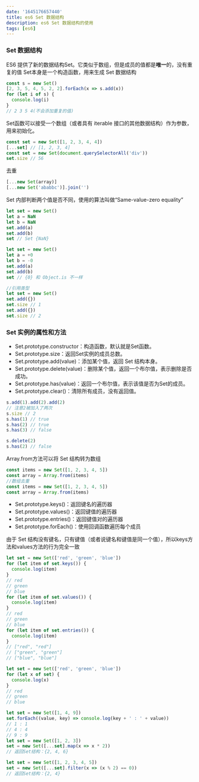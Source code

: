 ```yaml
---
date: '1645176657440'
title: es6 Set 数据结构
description: es6 Set 数据结构的使用
tags: [es6]
---
```

### Set 数据结构
ES6 提供了新的数据结构Set。它类似于数组，但是成员的值都是**唯一**的，没有重复的值
Set本身是一个构造函数，用来生成 Set 数据结构
```javascript
const s = new Set()
[2, 3, 5, 4, 5, 2, 2].forEach(x => s.add(x))
for (let i of s) {
  console.log(i)
}
// 2 3 5 4(不会添加重复的值)
```
Set函数可以接受一个数组（或者具有 iterable 接口的其他数据结构）作为参数，用来初始化。
```javascript
const set = new Set([1, 2, 3, 4, 4])
[...set] // [1, 2, 3, 4]
const set = new Set(document.querySelectorAll('div'))
set.size // 56
```
去重
```javascript
[...new Set(array)]
[...new Set('ababbc')].join('')
```
Set 内部判断两个值是否不同，使用的算法叫做“Same-value-zero equality”
```javascript
let set = new Set()
let a = NaN
let b = NaN
set.add(a)
set.add(b)
set // Set {NaN}

let set = new Set()
let a = +0
let b = -0
set.add(a)
set.add(b)
set // {0} 和 Object.is 不一样

//引用类型
let set = new Set()
set.add({})
set.size // 1
set.add({})
set.size // 2
```
### Set 实例的属性和方法
 - Set.prototype.constructor：构造函数，默认就是Set函数。  
 - Set.prototype.size：返回Set实例的成员总数。  
 - Set.prototype.add(value)：添加某个值，返回 Set 结构本身。  
 - Set.prototype.delete(value)：删除某个值，返回一个布尔值，表示删除是否成功。  
 - Set.prototype.has(value)：返回一个布尔值，表示该值是否为Set的成员。  
 - Set.prototype.clear()：清除所有成员，没有返回值。
```javascript
s.add(1).add(2).add(2)
// 注意2被加入了两次
s.size // 2
s.has(1) // true
s.has(2) // true
s.has(3) // false

s.delete(2)
s.has(2) // false
```
Array.from方法可以将 Set 结构转为数组
```javascript
const items = new Set([1, 2, 3, 4, 5])
const array = Array.from(items)
//数组去重
const items = new Set([1, 2, 3, 4, 5])
const array = Array.from(items)
```
 - Set.prototype.keys()：返回键名的遍历器  
 - Set.prototype.values()：返回键值的遍历器  
 - Set.prototype.entries()：返回键值对的遍历器  
 - Set.prototype.forEach()：使用回调函数遍历每个成员

由于 Set 结构没有键名，只有键值（或者说键名和键值是同一个值），所以keys方法和values方法的行为完全一致
```javascript
let set = new Set(['red', 'green', 'blue'])
for (let item of set.keys()) {
  console.log(item)
}
// red
// green
// blue
for (let item of set.values()) {
  console.log(item)
}
// red
// green
// blue
for (let item of set.entries()) {
  console.log(item)
}
// ["red", "red"]
// ["green", "green"]
// ["blue", "blue"]
```
```javascript
let set = new Set(['red', 'green', 'blue'])
for (let x of set) {
  console.log(x)
}
// red
// green
// blue
```
```javascript
let set = new Set([1, 4, 9])
set.forEach((value, key) => console.log(key + ' : ' + value))
// 1 : 1
// 4 : 4
// 9 : 9
let set = new Set([1, 2, 3])
set = new Set([...set].map(x => x * 2))
// 返回Set结构：{2, 4, 6}

let set = new Set([1, 2, 3, 4, 5])
set = new Set([...set].filter(x => (x % 2) == 0))
// 返回Set结构：{2, 4}
```


